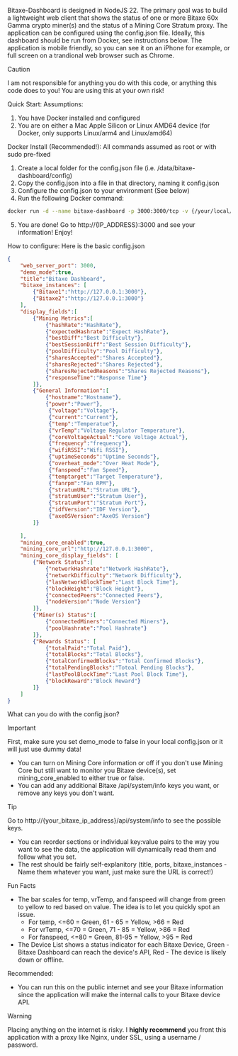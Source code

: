 Bitaxe-Dashboard is designed in NodeJS 22. The primary goal was to build a lightweight web client that shows the status of one or more Bitaxe 60x Gamma crypto miner(s) and the status of a Mining Core Stratum proxy.
The application can be configured using the config.json file. Ideally, this dashboard should be run from Docker, see instructions below.
The application is mobile friendly, so you can see it on an iPhone for example, or full screen on a trandional web browser such as Chrome.

> [!CAUTION]
> I am not responsible for anything you do with this code, or anything this code does to you! You are using this at your own risk!
 
Quick Start:
Assumptions:
1. You have Docker installed and configured
2. You are on either a Mac Apple Silicon or Linux AMD64 device (for Docker, only supports Linux/arm4 and Linux/amd64)

Docker Install (Recommended!): All commands assumed as root or with sudo pre-fixed
1. Create a local folder for the config.json file (i.e. /data/bitaxe-dashboard/config)
2. Copy the config.json into a file in that directory, naming it config.json
3. Configure the config.json to your environment (See below)
4. Run the following Docker command:
```bash
docker run -d --name bitaxe-dashboard -p 3000:3000/tcp -v {/your/local/config_path}:/app/config scottwalter/bitaxe-dashboard:latest
```
5. You are done! Go to http://{IP_ADDRESS}:3000 and see your information! Enjoy!

How to configure:
Here is the basic config.json

```json
{
    "web_server_port": 3000,
    "demo_mode":true,
    "title":"Bitaxe Dashboard",
    "bitaxe_instances": [
        {"Bitaxe1":"http://127.0.0.1:3000"},
        {"Bitaxe2":"http://127.0.0.1:3000"}
    ],
    "display_fields":[
        {"Mining Metrics":[
            {"hashRate":"HashRate"},
            {"expectedHashrate":"Expect HashRate"},
            {"bestDiff":"Best Difficulty"},
            {"bestSessionDiff":"Best Session Difficulty"},
            {"poolDifficulty":"Pool Difficulty"},
            {"sharesAccepted":"Shares Accepted"},
            {"sharesRejected":"Shares Rejected"},
            {"sharesRejectedReasons":"Shares Rejected Reasons"},
            {"responseTime":"Response Time"}
        ]},
        {"General Information":[
            {"hostname":"Hostname"},
            {"power":"Power"},
             {"voltage":"Voltage"},
             {"current":"Current"},
             {"temp":"Temperatue"},
             {"vrTemp":"Voltage Regulator Temperature"},
             {"coreVoltageActual":"Core Voltage Actual"},
             {"frequency":"frequency"},
             {"wifiRSSI":"Wifi RSSI"},
             {"uptimeSeconds":"Uptime Seconds"},
             {"overheat_mode":"Over Heat Mode"},
             {"fanspeed":"Fan Speed"},
             {"temptarget":"Target Temperature"},
             {"fanrpm":"Fan RPM"},
             {"stratumURL":"Stratum URL"},
             {"stratumUser":"Stratum User"},
             {"stratumPort":"Stratum Port"},
             {"idfVersion":"IDF Version"},
             {"axeOSVersion":"AxeOS Version"}
        ]}
        
    ],
    "mining_core_enabled":true,
    "mining_core_url":"http://127.0.0.1:3000",
    "mining_core_display_fields": [
        {"Network Status":[
            {"networkHashrate":"Network HashRate"},
            {"networkDifficulty":"Network Difficulty"},
            {"lasNetworkBlockTime":"Last Block Time"},
            {"blockHeight":"Block Height"},
            {"connectedPeers":"Connected Peers"},
            {"nodeVersion":"Node Version"}
        ]},
        {"Miner(s) Status":[
            {"connectedMiners":"Connected Miners"},
            {"poolHashrate":"Pool Hashrate"}
        ]},
        {"Rewards Status": [
            {"totalPaid":"Total Paid"},
            {"totalBlocks":"Total Blocks"},
            {"totalConfirmedBlocks":"Total Confirmed Blocks"},
            {"totalPendingBlocks":"Totoal Pending Blocks"},
            {"lastPoolBlockTime":"Last Pool Block Time"},
            {"blockReward":"Block Reward"}
        ]}
    ]
}
```
What can you do with the config.json?
> [!IMPORTANT]
> First, make sure you set demo_mode to false in your local config.json or it will just use dummy data!
- You can turn on Mining Core information or off if you don't use Mining Core but still want to monitor you Bitaxe device(s), set mining_core_enabled to either true or false.
- You can add any additional Bitaxe /api/system/info keys you want, or remove any keys you don't want.
> [!TIP]
> Go to http://{your_bitaxe_ip_address}/api/system/info to see the possible keys.
- You can reorder sections or individual key:value pairs to the way you want to see the data, the application will dynamically read them and follow what you set. 
- The rest should be fairly self-explanitory (title, ports, bitaxe_instances - Name them whatever you want, just make sure the URL is correct!)

Fun Facts
- The bar scales for temp, vrTemp, and fanspeed will change from green to yellow to red based on value. The idea is to let you quickly spot an issue. 
    - For temp, <=60 = Green, 61 - 65 = Yellow, >66 = Red
    - For vrTemp, <=70 = Green, 71 - 85 = Yellow, >86 = Red
    - For fanspeed, <=80 = Green, 81-95 = Yellow, >95 = Red
- The Device List shows a status indicator for each Bitaxe Device, Green - Bitaxe Dashboard can reach the device's API, Red - The device is likely down or offline.

Recommended:
- You can run this on the public internet and see your Bitaxe information since the application will make the internal calls to your Bitaxe device API.
> [!WARNING]
> Placing anything on the internet is risky. I **highly recommend** you front this application with a proxy like Nginx, under SSL, using a username / password.
